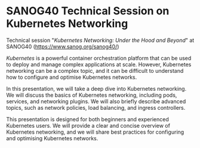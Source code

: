 # SANOG40 Technical Session on Kubernetes Networking

Technical session "*Kubernetes Networking: Under the Hood and Beyond*" at SANOG40 (https://www.sanog.org/sanog40/)


_Kubernetes_ is a powerful container orchestration platform that can be used to deploy and manage complex applications at scale. However, Kubernetes networking can be a complex topic, and it can be difficult to understand how to configure and optimise Kubernetes networks.

In this presentation, we will take a deep dive into Kubernetes networking. We will discuss the basics of Kubernetes networking, including pods, services, and networking plugins. We will also briefly describe advanced topics, such as network policies, load balancing, and ingress controllers.

This presentation is designed for both beginners and experienced Kubernetes users. We will provide a clear and concise overview of Kubernetes networking, and we will share best practices for configuring and optimising Kubernetes networks.
